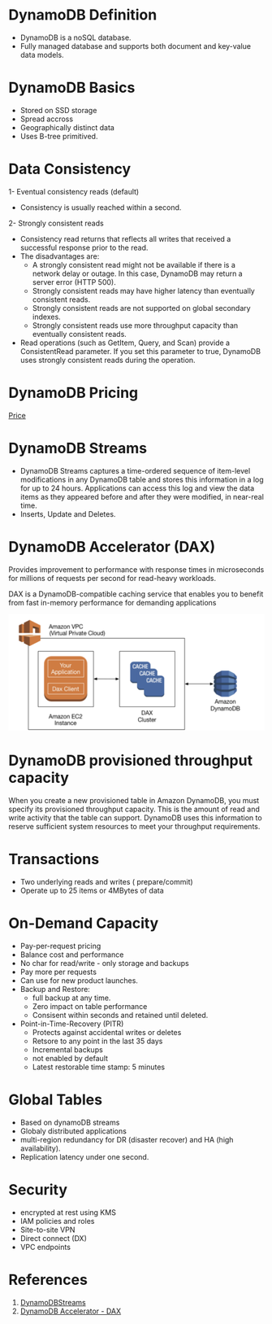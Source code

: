 
# DynamoDB Definition
- DynamoDB is a noSQL database.
- Fully managed database and supports both document and key-value data models.

# DynamoDB Basics

- Stored on SSD storage
- Spread accross 
- Geographically distinct data
- Uses B-tree primitived.

# Data Consistency

1- Eventual consistency reads (default)
- Consistency is usually reached within a second.

2- Strongly consistent reads
- Consistency read returns that reflects all writes that received a successful response prior to the read.
- The disadvantages are:
    - A strongly consistent read might not be available if there is a network delay or outage. In this case, DynamoDB may return a server error (HTTP 500).
    - Strongly consistent reads may have higher latency than eventually consistent reads.
    - Strongly consistent reads are not supported on global secondary indexes.
    - Strongly consistent reads use more throughput capacity than eventually consistent reads.
- Read operations (such as GetItem, Query, and Scan) provide a ConsistentRead parameter. If you set this parameter to true, DynamoDB uses strongly consistent reads during the operation.


# DynamoDB Pricing

[Price](https://aws.amazon.com/dynamodb/pricing/on-demand/)


# DynamoDB Streams
- DynamoDB Streams captures a time-ordered sequence of item-level modifications in any DynamoDB table and stores this information in a log for up to 24 hours. Applications can access this log and view the data items as they appeared before and after they were modified, in near-real time.
- Inserts, Update and Deletes.

# DynamoDB Accelerator (DAX)
Provides improvement to performance with response times in microseconds for millions of requests per second for read-heavy workloads.

DAX is a DynamoDB-compatible caching service that enables you to benefit from fast in-memory performance for demanding applications

![DAX](/images/DAX.png)

# DynamoDB  provisioned throughput capacity
When you create a new provisioned table in Amazon DynamoDB, you must specify its provisioned throughput capacity. This is the amount of read and write activity that the table can support. DynamoDB uses this information to reserve sufficient system resources to meet your throughput requirements.

# Transactions
- Two underlying reads and writes ( prepare/commit)
- Operate up to 25 items or 4MBytes of data

# On-Demand Capacity
- Pay-per-request pricing
- Balance cost and performance
- No char for read/write - only storage and backups
- Pay more per requests
- Can use for new product launches.
- Backup and Restore:
    - full backup at any time.
    - Zero impact on table performance
    - Consisent within seconds and retained until deleted.
- Point-in-Time-Recovery (PITR)
    - Protects against accidental writes or deletes
    - Retsore to any point in the last 35 days
    - Incremental backups
    - not enabled by default
    - Latest restorable time stamp: 5 minutes

# Global Tables
- Based on dynamoDB streams
- Globaly distributed applications
- multi-region redundancy for DR (disaster recover) and HA (high availability).
- Replication latency under one second.

# Security
- encrypted at rest using KMS
- IAM policies and roles
- Site-to-site VPN
- Direct connect (DX)
- VPC endpoints

# References
1) [DynamoDBStreams](https://docs.aws.amazon.com/amazondynamodb/latest/developerguide/Streams.html)
2) [DynamoDB Accelerator - DAX](https://docs.aws.amazon.com/amazondynamodb/latest/developerguide/DAX.concepts.html)
